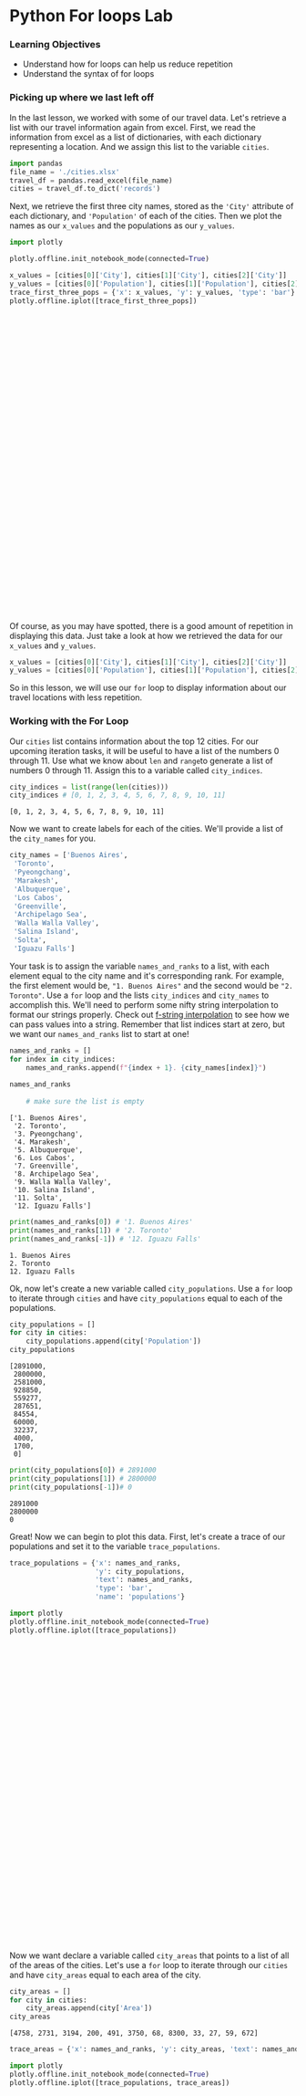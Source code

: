 
# Python For loops Lab

### Learning Objectives

* Understand how for loops can help us reduce repetition
* Understand the syntax of for loops 

### Picking up where we last left off

In the last lesson, we worked with some of our travel data.  Let's retrieve a list with our travel information again from excel.  First, we read the information from excel as a list of dictionaries, with each dictionary representing a location.  And we assign this list to the variable `cities`.


```python
import pandas
file_name = './cities.xlsx'
travel_df = pandas.read_excel(file_name)
cities = travel_df.to_dict('records')
```

Next, we retrieve the first three city names, stored as the `'City'` attribute of each dictionary, and `'Population'` of each of the cities.  Then we plot the names as our `x_values` and the populations as our `y_values`.


```python
import plotly

plotly.offline.init_notebook_mode(connected=True)

x_values = [cities[0]['City'], cities[1]['City'], cities[2]['City']]
y_values = [cities[0]['Population'], cities[1]['Population'], cities[2]['Population']]
trace_first_three_pops = {'x': x_values, 'y': y_values, 'type': 'bar'}
plotly.offline.iplot([trace_first_three_pops])
```


<script>requirejs.config({paths: { 'plotly': ['https://cdn.plot.ly/plotly-latest.min']},});if(!window.Plotly) {{require(['plotly'],function(plotly) {window.Plotly=plotly;});}}</script>



<div id="5bed1bcd-32b8-44ce-bd8e-6221c3679df8" style="height: 525px; width: 100%;" class="plotly-graph-div"></div><script type="text/javascript">require(["plotly"], function(Plotly) { window.PLOTLYENV=window.PLOTLYENV || {};window.PLOTLYENV.BASE_URL="https://plot.ly";Plotly.newPlot("5bed1bcd-32b8-44ce-bd8e-6221c3679df8", [{"x": ["Buenos Aires", "Toronto", "Pyeongchang"], "y": [2891000, 2800000, 2581000], "type": "bar", "uid": "946f63a8-c8cb-11e9-890c-3af9d3ad3e0b"}], {}, {"showLink": true, "linkText": "Export to plot.ly"})});</script>


Of course, as you may have spotted, there is a good amount of repetition in displaying this data.  Just take a look at how we retrieved the data for our `x_values` and `y_values`.  


```python
x_values = [cities[0]['City'], cities[1]['City'], cities[2]['City']]
y_values = [cities[0]['Population'], cities[1]['Population'], cities[2]['Population']]
```

So in this lesson, we will use our `for` loop to display information about our travel locations with less repetition.

### Working with the For Loop

Our `cities` list contains information about the top 12 cities.  For our upcoming iteration tasks, it will be useful to have a list of the numbers 0 through 11.  Use what we know about `len` and `range`to generate a list of numbers 0 through 11.  Assign this to a variable called `city_indices`.


```python
city_indices = list(range(len(cities)))
city_indices # [0, 1, 2, 3, 4, 5, 6, 7, 8, 9, 10, 11]
```




    [0, 1, 2, 3, 4, 5, 6, 7, 8, 9, 10, 11]



Now we want to create labels for each of the cities. We'll provide a list of the `city_names` for you. 


```python
city_names = ['Buenos Aires',
 'Toronto',
 'Pyeongchang',
 'Marakesh',
 'Albuquerque',
 'Los Cabos',
 'Greenville',
 'Archipelago Sea',
 'Walla Walla Valley',
 'Salina Island',
 'Solta',
 'Iguazu Falls']
```

Your task is to assign the variable `names_and_ranks` to a list, with each element equal to the city name and it's corresponding rank.  For example, the first element would be, `"1. Buenos Aires"` and the second would be `"2. Toronto"`.  Use a `for` loop and the lists `city_indices` and `city_names` to accomplish this.  We'll need to perform some nifty string interpolation to format our strings properly.  Check out [f-string interpolation](https://www.programiz.com/python-programming/string-interpolation#f) to see how we can pass values into a string.  Remember that list indices start at zero, but we want our `names_and_ranks` list to start at one!


```python
names_and_ranks = []
for index in city_indices: 
    names_and_ranks.append(f"{index + 1}. {city_names[index]}")
    
names_and_ranks
    
    # make sure the list is empty
```




    ['1. Buenos Aires',
     '2. Toronto',
     '3. Pyeongchang',
     '4. Marakesh',
     '5. Albuquerque',
     '6. Los Cabos',
     '7. Greenville',
     '8. Archipelago Sea',
     '9. Walla Walla Valley',
     '10. Salina Island',
     '11. Solta',
     '12. Iguazu Falls']




```python
print(names_and_ranks[0]) # '1. Buenos Aires'
print(names_and_ranks[1]) # '2. Toronto'
print(names_and_ranks[-1]) # '12. Iguazu Falls'
```

    1. Buenos Aires
    2. Toronto
    12. Iguazu Falls


Ok, now let's create a new variable called `city_populations`.  Use a `for` loop to iterate through `cities` and have `city_populations` equal to each of the populations.


```python
city_populations = []
for city in cities:
    city_populations.append(city['Population'])
city_populations
```




    [2891000,
     2800000,
     2581000,
     928850,
     559277,
     287651,
     84554,
     60000,
     32237,
     4000,
     1700,
     0]




```python
print(city_populations[0]) # 2891000
print(city_populations[1]) # 2800000
print(city_populations[-1])# 0
```

    2891000
    2800000
    0


Great! Now we can begin to plot this data.  First, let's create a trace of our populations and set it to the variable `trace_populations`.


```python
trace_populations = {'x': names_and_ranks, 
                     'y': city_populations, 
                     'text': names_and_ranks, 
                     'type': 'bar', 
                     'name': 'populations'}
```


```python
import plotly
plotly.offline.init_notebook_mode(connected=True)
plotly.offline.iplot([trace_populations])
```


<script>requirejs.config({paths: { 'plotly': ['https://cdn.plot.ly/plotly-latest.min']},});if(!window.Plotly) {{require(['plotly'],function(plotly) {window.Plotly=plotly;});}}</script>



<div id="20fc8121-3dcd-4ed0-9687-079eefb44fe4" style="height: 525px; width: 100%;" class="plotly-graph-div"></div><script type="text/javascript">require(["plotly"], function(Plotly) { window.PLOTLYENV=window.PLOTLYENV || {};window.PLOTLYENV.BASE_URL="https://plot.ly";Plotly.newPlot("20fc8121-3dcd-4ed0-9687-079eefb44fe4", [{"name": "populations", "text": ["1. Buenos Aires", "2. Toronto", "3. Pyeongchang", "4. Marakesh", "5. Albuquerque", "6. Los Cabos", "7. Greenville", "8. Archipelago Sea", "9. Walla Walla Valley", "10. Salina Island", "11. Solta", "12. Iguazu Falls"], "x": ["1. Buenos Aires", "2. Toronto", "3. Pyeongchang", "4. Marakesh", "5. Albuquerque", "6. Los Cabos", "7. Greenville", "8. Archipelago Sea", "9. Walla Walla Valley", "10. Salina Island", "11. Solta", "12. Iguazu Falls"], "y": [2891000, 2800000, 2581000, 928850, 559277, 287651, 84554, 60000, 32237, 4000, 1700, 0], "type": "bar", "uid": "a4955a50-c8cb-11e9-8c3f-3af9d3ad3e0b"}], {}, {"showLink": true, "linkText": "Export to plot.ly"})});</script>


Now we want declare a variable called `city_areas` that points to a list of all of the areas of the cities.  Let's use a `for` loop to iterate through our `cities` and have `city_areas` equal to each area of the city.  


```python
city_areas = []
for city in cities:
    city_areas.append(city['Area'])
city_areas
```




    [4758, 2731, 3194, 200, 491, 3750, 68, 8300, 33, 27, 59, 672]




```python
trace_areas = {'x': names_and_ranks, 'y': city_areas, 'text': names_and_ranks, 'type': 'bar', 'name': 'areas'}
```


```python
import plotly
plotly.offline.init_notebook_mode(connected=True)
plotly.offline.iplot([trace_populations, trace_areas])
```


<script>requirejs.config({paths: { 'plotly': ['https://cdn.plot.ly/plotly-latest.min']},});if(!window.Plotly) {{require(['plotly'],function(plotly) {window.Plotly=plotly;});}}</script>



<div id="8a9d53f0-b29e-492a-b64f-caff2d9262b8" style="height: 525px; width: 100%;" class="plotly-graph-div"></div><script type="text/javascript">require(["plotly"], function(Plotly) { window.PLOTLYENV=window.PLOTLYENV || {};window.PLOTLYENV.BASE_URL="https://plot.ly";Plotly.newPlot("8a9d53f0-b29e-492a-b64f-caff2d9262b8", [{"name": "populations", "text": ["1. Buenos Aires", "2. Toronto", "3. Pyeongchang", "4. Marakesh", "5. Albuquerque", "6. Los Cabos", "7. Greenville", "8. Archipelago Sea", "9. Walla Walla Valley", "10. Salina Island", "11. Solta", "12. Iguazu Falls"], "x": ["1. Buenos Aires", "2. Toronto", "3. Pyeongchang", "4. Marakesh", "5. Albuquerque", "6. Los Cabos", "7. Greenville", "8. Archipelago Sea", "9. Walla Walla Valley", "10. Salina Island", "11. Solta", "12. Iguazu Falls"], "y": [2891000, 2800000, 2581000, 928850, 559277, 287651, 84554, 60000, 32237, 4000, 1700, 0], "type": "bar", "uid": "aa5c4e3a-c8cb-11e9-866a-3af9d3ad3e0b"}, {"name": "areas", "text": ["1. Buenos Aires", "2. Toronto", "3. Pyeongchang", "4. Marakesh", "5. Albuquerque", "6. Los Cabos", "7. Greenville", "8. Archipelago Sea", "9. Walla Walla Valley", "10. Salina Island", "11. Solta", "12. Iguazu Falls"], "x": ["1. Buenos Aires", "2. Toronto", "3. Pyeongchang", "4. Marakesh", "5. Albuquerque", "6. Los Cabos", "7. Greenville", "8. Archipelago Sea", "9. Walla Walla Valley", "10. Salina Island", "11. Solta", "12. Iguazu Falls"], "y": [4758, 2731, 3194, 200, 491, 3750, 68, 8300, 33, 27, 59, 672], "type": "bar", "uid": "aa5c4f70-c8cb-11e9-b0ed-3af9d3ad3e0b"}], {}, {"showLink": true, "linkText": "Export to plot.ly"})});</script>


### Summary

In this section we saw how we can use `for` loops to go through elements of a list and perform the same operation on each.  By using `for` loops we were able to reduce the amount of code that we wrote and while also writing more expressive code.
